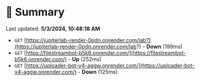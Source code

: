 # 📖 Summary
Last updated: **5/3/2024, 10:48:18 AM**

- `GET` [https://jupiterlab-render-0pdn.onrender.com/lab?](https://jupiterlab-render-0pdn.onrender.com/lab?) - **Down** (199ms)
- `GET` [https://filestreambot-b5k6.onrender.com/](https://filestreambot-b5k6.onrender.com/) - **Up** (252ms)
- `GET` [https://uploader-bot-v4-aggw.onrender.com/](https://uploader-bot-v4-aggw.onrender.com/) - **Down** (125ms)

